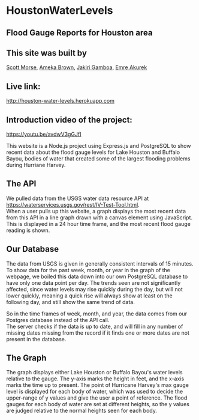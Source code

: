 # HoustonWaterLevels
## Flood Gauge Reports for Houston area
## This site was built by
[Scott Morse](https://github.com/ScottMorse), [Ameka Brown](https://github.com/brownameka05), [Jakiri Gamboa](https://github.com/jg00), [Emre Akurek](https://github.com/emreyeprem)

## Live link:
http://houston-water-levels.herokuapp.com

## Introduction video of the project:
https://youtu.be/avdwV3gGJfI

This website is a Node.js project using Express.js and PostgreSQL to show recent data about the flood gauge levels for 
Lake Houston and Buffalo Bayou, bodies of water that created some of the largest flooding problems during Hurriane Harvey.
## The API
We pulled data from the USGS water data resource API at https://waterservices.usgs.gov/rest/IV-Test-Tool.html.  
When a user pulls up this website, a graph displays the most recent data from this API in a line graph drawn with a canvas 
element using JavaScript.  This is displayed in a 24 hour time frame, and the most recent flood gauge reading is shown.

## Our Database
The data from USGS is given in generally consistent intervals of 15 minutes.  To show data for the past week, month, or year 
in the graph of the webpage, we boiled this data down into our own PostgreSQL database to have only one data point per day.
The trends seen are not significantly affected, since water levels may rise quickly during the day, but will not lower quickly, 
meaning a quick rise will always show at least on the following day, and still show the same trend of data.

So in the time frames of week, month, and year, the data comes from our Postgres database instead of the API call.  
The server checks if the data is up to date, and will fill in any number of missing dates missing from the record 
if it finds one or more dates are not present in the database.

## The Graph
The graph displays either Lake Houston or Buffalo Bayou's water levels relative to the gauge.  The y-axis marks the height in feet,
and the x-axis marks the time up to present. The point of Hurricane Harvey's max gauge level is displayed for each body of water, 
which was used to decide the upper-range of y values and give the user a point of reference.  The flood gauges for each body of
water are set at different heights, so the y values are judged relative to the normal heights seen for each body.
